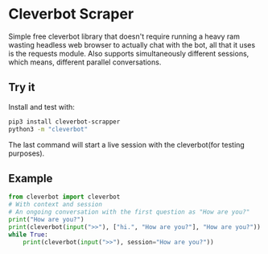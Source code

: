# Cleverbot Scraper

Simple free cleverbot library that doesn't require running a heavy ram wasting headless web browser to actually chat with the bot, all that it uses is the requests module. Also supports simultaneously different sessions, which means, different parallel conversations.

## Try it


Install and test with:
```bash
pip3 install cleverbot-scrapper
python3 -m "cleverbot"
```
The last command will start a live session with the cleverbot(for testing purposes).


## Example
```python
from cleverbot import cleverbot
# With context and session
# An ongoing conversation with the first question as "How are you?"
print("How are you?")
print(cleverbot(input(">>"), ["hi.", "How are you?"], "How are you?"))
while True:
    print(cleverbot(input(">>"), session="How are you?"))

```
